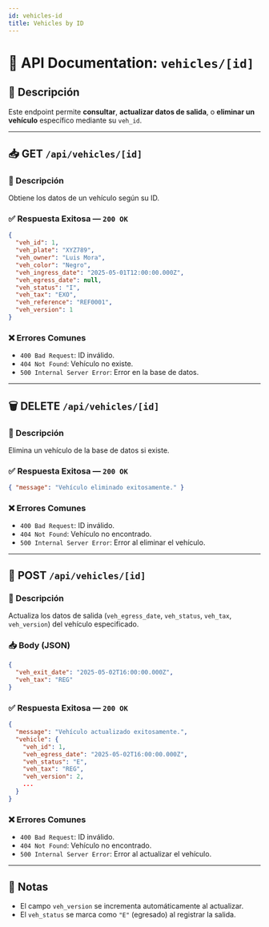```yaml
---
id: vehicles-id
title: Vehicles by ID
---
```


# 📘 API Documentation: `vehicles/[id]`

## 📌 Descripción

Este endpoint permite **consultar**, **actualizar datos de salida**, o **eliminar un vehículo** específico mediante su `veh_id`.

---

## 📥 GET `/api/vehicles/[id]`

### 🧾 Descripción

Obtiene los datos de un vehículo según su ID.

### ✅ Respuesta Exitosa — `200 OK`

```json
{
  "veh_id": 1,
  "veh_plate": "XYZ789",
  "veh_owner": "Luis Mora",
  "veh_color": "Negro",
  "veh_ingress_date": "2025-05-01T12:00:00.000Z",
  "veh_egress_date": null,
  "veh_status": "I",
  "veh_tax": "EXO",
  "veh_reference": "REF0001",
  "veh_version": 1
}
```

### ❌ Errores Comunes

- `400 Bad Request`: ID inválido.
- `404 Not Found`: Vehículo no existe.
- `500 Internal Server Error`: Error en la base de datos.

---

## 🗑️ DELETE `/api/vehicles/[id]`

### 🧾 Descripción

Elimina un vehículo de la base de datos si existe.

### ✅ Respuesta Exitosa — `200 OK`

```json
{ "message": "Vehículo eliminado exitosamente." }
```

### ❌ Errores Comunes

- `400 Bad Request`: ID inválido.
- `404 Not Found`: Vehículo no encontrado.
- `500 Internal Server Error`: Error al eliminar el vehículo.

---

## 🔁 POST `/api/vehicles/[id]`

### 🧾 Descripción

Actualiza los datos de salida (`veh_egress_date`, `veh_status`, `veh_tax`, `veh_version`) del vehículo especificado.

### 📥 Body (JSON)

```json
{
  "veh_exit_date": "2025-05-02T16:00:00.000Z",
  "veh_tax": "REG"
}
```

### ✅ Respuesta Exitosa — `200 OK`

```json
{
  "message": "Vehículo actualizado exitosamente.",
  "vehicle": {
    "veh_id": 1,
    "veh_egress_date": "2025-05-02T16:00:00.000Z",
    "veh_status": "E",
    "veh_tax": "REG",
    "veh_version": 2,
    ...
  }
}
```

### ❌ Errores Comunes

- `400 Bad Request`: ID inválido.
- `404 Not Found`: Vehículo no encontrado.
- `500 Internal Server Error`: Error al actualizar el vehículo.

---

## 📎 Notas

- El campo `veh_version` se incrementa automáticamente al actualizar.
- El `veh_status` se marca como `"E"` (egresado) al registrar la salida.
